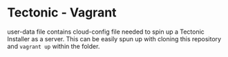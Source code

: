 # Tectonic - Vagrant

user-data file contains cloud-config file needed to spin up a Tectonic Installer as a server. This can be easily spun up with cloning this repository and `vagrant up` within the folder.


